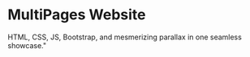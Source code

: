 # MultiPages Website
 HTML, CSS, JS, Bootstrap, and mesmerizing parallax in one seamless showcase."
